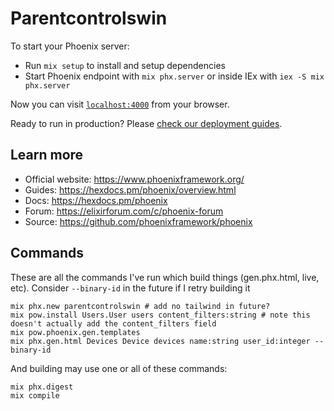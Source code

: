# Parentcontrolswin

To start your Phoenix server:

  * Run `mix setup` to install and setup dependencies
  * Start Phoenix endpoint with `mix phx.server` or inside IEx with `iex -S mix phx.server`

Now you can visit [`localhost:4000`](http://localhost:4000) from your browser.

Ready to run in production? Please [check our deployment guides](https://hexdocs.pm/phoenix/deployment.html).

## Learn more

  * Official website: https://www.phoenixframework.org/
  * Guides: https://hexdocs.pm/phoenix/overview.html
  * Docs: https://hexdocs.pm/phoenix
  * Forum: https://elixirforum.com/c/phoenix-forum
  * Source: https://github.com/phoenixframework/phoenix

## Commands

These are all the commands I've run which build things (gen.phx.html, live, etc). Consider `--binary-id` in the future if I retry building it

```
mix phx.new parentcontrolswin # add no tailwind in future?
mix pow.install Users.User users content_filters:string # note this doesn't actually add the content_filters field
mix pow.phoenix.gen.templates
mix phx.gen.html Devices Device devices name:string user_id:integer --binary-id
```

And building may use one or all of these commands:

```
mix phx.digest
mix compile
```